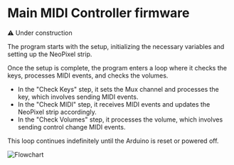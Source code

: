 # Main MIDI Controller firmware

⚠️ Under construction

The program starts with the setup, initializing the necessary variables and setting up the NeoPixel strip. 

Once the setup is complete, the program enters a loop where it checks the keys, processes MIDI events, and checks the volumes.

- In the "Check Keys" step, it sets the Mux channel and processes the key, which involves sending MIDI events.
- In the "Check MIDI" step, it receives MIDI events and updates the NeoPixel strip accordingly.
- In the "Check Volumes" step, it processes the volume, which involves sending control change MIDI events.

This loop continues indefinitely until the Arduino is reset or powered off.

<img src="https://showme.redstarplugin.com/s/aVHtosFr" title="" alt="Flowchart" data-align="center">
